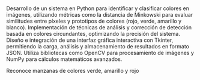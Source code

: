 #
Desarrollo de un sistema en Python para identificar y clasificar colores en imágenes, utilizando métricas como la distancia de Minkowski para evaluar similitudes entre píxeles y prototipos de colores (rojo, verde, amarillo y blanco).
Implementación de técnicas de análisis y corrección de detección basada en colores circundantes, optimizando la precisión del sistema.
Diseño e integración de una interfaz gráfica interactiva con Tkinter, permitiendo la carga, análisis y almacenamiento de resultados en formato JSON.
Utiliza bibliotecas como OpenCV para procesamiento de imágenes y NumPy para cálculos matemáticos avanzados.

Reconoce manzanas de colores verde, amarillo y rojo
